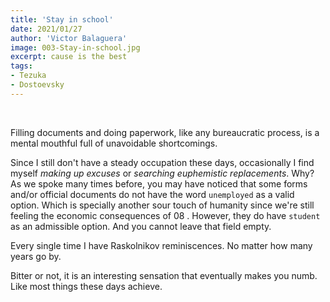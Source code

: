 ```yaml
---
title: 'Stay in school'
date: 2021/01/27
author: 'Victor Balaguera'
image: 003-Stay-in-school.jpg
excerpt: cause is the best
tags: 
- Tezuka
- Dostoevsky
---
```

<br>
<p>Filling documents and doing paperwork, like any bureaucratic process, is a mental mouthful full of unavoidable shortcomings. 

Since I still don't have a steady occupation these days, occasionally I find myself <em>making up excuses</em> or <em>searching euphemistic replacements</em>. Why? As we spoke many times before, you may have noticed that some forms and/or official documents do not have the word `unemployed` as a valid option. Which is specially another sour touch of humanity since we're still feeling the economic consequences of 08 . However, they do have `student` as an admissible option. And you cannot leave that field empty.</p>

<No>Every single time I have Raskolnikov reminiscences. No matter how many years go by.</p>

<p>Bitter or not, it is an interesting sensation that eventually makes you numb. Like most things these days achieve.</p>
<br>